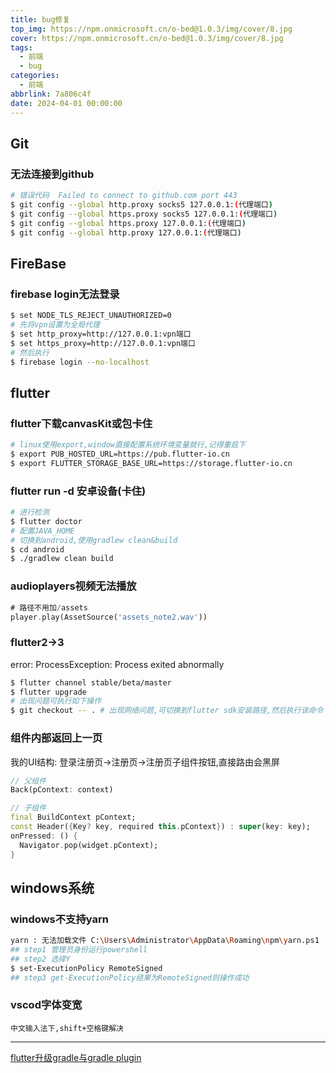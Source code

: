 ```yaml
---
title: bug修复
top_img: https://npm.onmicrosoft.cn/o-bed@1.0.3/img/cover/8.jpg
cover: https://npm.onmicrosoft.cn/o-bed@1.0.3/img/cover/8.jpg
tags:
  - 前端
  - bug
categories:
  - 前端
abbrlink: 7a806c4f
date: 2024-04-01 00:00:00
---
```


## Git
### 无法连接到github
```bash
# 错误代码  Failed to connect to github.com port 443
$ git config --global http.proxy socks5 127.0.0.1:(代理端口)
$ git config --global https.proxy socks5 127.0.0.1:(代理端口)
$ git config --global https.proxy 127.0.0.1:(代理端口)
$ git config --global http.proxy 127.0.0.1:(代理端口)
```
## FireBase
### firebase login无法登录
```bash
$ set NODE_TLS_REJECT_UNAUTHORIZED=0
# 先将vpn设置为全局代理
$ set http_proxy=http://127.0.0.1:vpn端口
$ set https_proxy=http://127.0.0.1:vpn端口
# 然后执行
$ firebase login --no-localhost
```
## flutter
### flutter下载canvasKit或包卡住
```bash
# linux使用export,window直接配置系统环境变量就行,记得重启下
$ export PUB_HOSTED_URL=https://pub.flutter-io.cn
$ export FLUTTER_STORAGE_BASE_URL=https://storage.flutter-io.cn
```
### flutter run -d 安卓设备(卡住)
```bash
# 进行检测
$ flutter doctor
# 配置JAVA_HOME
# 切换到android,使用gradlew clean&build
$ cd android
$ ./gradlew clean build
```
### audioplayers视频无法播放
```dart
# 路径不用加/assets
player.play(AssetSource('assets_note2.wav'))
```
### flutter2->3
error: ProcessException: Process exited abnormally
```bash
$ flutter channel stable/beta/master
$ flutter upgrade
# 出现问题可执行如下操作
$ git checkout -- . # 出现网络问题,可切换到flutter sdk安装路径,然后执行该命令
```
### 组件内部返回上一页
我的UI结构: 登录注册页->注册页->注册页子组件按钮,直接路由会黑屏
```dart
// 父组件
Back(pContext: context)

// 子组件
final BuildContext pContext;
const Header({Key? key, required this.pContext}) : super(key: key);
onPressed: () {
  Navigator.pop(widget.pContext);
}
```
## windows系统
### windows不支持yarn
```bash
yarn : 无法加载文件 C:\Users\Administrator\AppData\Roaming\npm\yarn.ps1
## step1 管理员身份运行powershell
## step2 选择Y
$ set-ExecutionPolicy RemoteSigned
## step3 get-ExecutionPolicy结果为RemoteSigned则操作成功
```
### vscod字体变宽
```
中文输入法下,shift+空格键解决
```

---
[flutter升级gradle与gradle plugin](https://www.cnblogs.com/inexbot/p/17593347.html)

